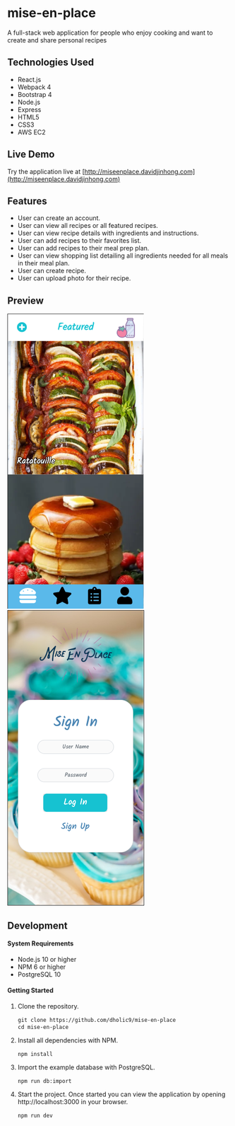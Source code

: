 # mise-en-place
A full-stack web application for people who enjoy cooking and want to create and share personal recipes

## Technologies Used

- React.js
- Webpack 4
- Bootstrap 4
- Node.js
- Express
- HTML5
- CSS3
- AWS EC2

## Live Demo

Try the application live at [http://miseenplace.davidjinhong.com](http://miseenplace.davidjinhong.com)

## Features

- User can create an account.
- User can view all recipes or all featured recipes.
- User can view recipe details with ingredients and instructions.
- User can add recipes to their favorites list.
- User can add recipes to their meal prep plan.
- User can view shopping list detailing all ingredients needed for all meals in their meal plan.
- User can create recipe.
- User can upload photo for their recipe.

## Preview

![features-screen](/images/preview-recipe.png)
![login-screen](/images/preview-login.png)

## Development

#### System Requirements

- Node.js 10 or higher
- NPM 6 or higher
- PostgreSQL 10

#### Getting Started

1. Clone the repository.

    ```shell
    git clone https://github.com/dholic9/mise-en-place
    cd mise-en-place
    ```

1. Install all dependencies with NPM.

    ```shell
    npm install
    ```

1. Import the example database with PostgreSQL.

    ```shell
    npm run db:import
    ```

1. Start the project. Once started you can view the application by opening http://localhost:3000 in your browser.

    ```shell
    npm run dev
    ```
